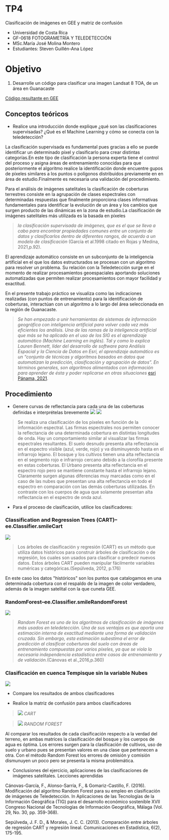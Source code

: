 # TP4
Clasificación de imágenes en GEE y matriz de confusión
- Universidad de Costa Rica 
- GF-0618 FOTOGRAMETRÍA Y TELEDETECCIÓN
- MSc.María José Molina Montero
- Estudiantes: Steven Guillén-Ana López  
# Objetivo 
1.	Desarrolle un código para clasificar una imagen Landsat 8 TOA, de un área en Guanacaste

[Código resultante en GEE](https://code.earthengine.google.com/af62011dca308889c00cfd8cb9c129d6)

## Conceptos teóricos 
- Realice una introducción donde explique ¿qué son las clasificaciones supervisadas? ¿Qué es el Machine Learning y cómo se conecta con la teledetección?

La clasificación supervisada es fundamental pues gracias a ello se puede identificar un determinado píxel y clasificarlo para crear distintas categorías.En este tipo de clasificación la persona experta tiene el control del proceso y asigna áreas de entrenamiento conocidas para que posteriormente el algoritmo realice la identificación donde encuentre gupos de píxeles similares a los puntos o polígonos distribuidos previamente en en área de estudio.Finalmente es necesaria una validación del procedimiento.

Para el análisis de imágenes satelitales la clasificación de coberturas terrestres consiste en la agrupación de clases espectrales con determinadas respuestas que finalmente proporciona clases informativas fundamentales para identificar la evolución de un área y los cambios que surgen producto de las dinámicas en la zona de estudio.La clasificación de imágenes satelitales más utilizada es la basada en píxeles 

> *la clasificación supervisada de imágenes, que es el que se lleva a cabo para encontrar propiedades comunes entre un conjunto de datos y clasificarlos dentro de diferentes rangos, de acuerdo a un modelo de clasificación* (García et al.1998 citado en Rojas y Medina, 2021,p.92).

El aprendizaje automático consiste en un subconjunto de la inteligencia artificial en el que los datos estructurados se procesan con un algoritmo para resolver un problema. Su relación con la Teledetección surge en el momento de realizar procesamientos geoespaciales aportando soluciones automatizadas que permiten realizar procesamientos con mayor facilidad y exactitud.

En el presente trabajo práctico se visualiza como las indicaciones realizadas (con puntos de entrenamiento) para la identificación de coberturas, interactúan con un algoritmo a lo largo del área seleccionada en la región de Guanacaste.  

> *Se han empezado a unir herramientas de sistemas de información geográfica con inteligencia artificial para volver cada vez más eficientes los análisis. Una de las ramas de la inteligencia artificial que más se ha aplicado en el uso de los SIG es el aprendizaje automático (Machine Learning en inglés). Tal y como lo explica Lauren Bennett, líder del desarrollo de software para Análisis Espacial y la Ciencia de Datos en Esri, el aprendizaje automático es un “conjunto de técnicas y algoritmos basados ​​en datos que automatizan la predicción, clasificación y agrupación de datos”. En términos generales, son algoritmos alimentados con información para aprender de ésta y poder replicarse en otras situaciones* [esri Pánama, 2021](https://www.esri.pa/arcgisblog/los-resultados-de-la-fusion-entre-los-sig-y-el-aprendizaje-automatico/). 

## Procedimiento
- Genere curvas de reflectancia para cada una de las coberturas definidas e interprételas brevemente
![](grafico1.png) ![](grafico2.png)

> Se realiza una clasificación de los píxeles en función de la información espectral. Las firmas espectrales nos permiten conocer la reflectancia de una determinada cobertura en distintas longitudes de onda. 
Hay un comportamiento similar al visualizar las firmas espectrales resultantes. El suelo desnudo presenta alta reflectancia en el espectro visible (azul, verde, rojo) y va disminuyendo hasta en el infrarrojo lejano.  El bosque y los cultivos tienen una alta reflectancia en el segmento rojo e infrarrojo cercano debido a la clorofila presente en estas coberturas. El Urbano presenta alta reflectancia en el espectro rojo pero se mantiene constante hasta el infrarrojo lejano.
Claramente surgen algunas diferencias muy marcadas como en el caso de las nubes que presentan una alta reflectancia en todo el espectro en comparación con las demás coberturas utilizadas. En contraste con los cuerpos de agua que solamente presentan alta reflectancia en el espectro de onda azul.


- Para el proceso de clasificación, utilice los clasificadores:
 ### Classification and Regression Trees (CART)–ee.Classifier.smileCart
![](chart.png)

> Los árboles de clasificación y regresión (CART) es un método que utiliza datos históricos para construir árboles de clasificación o de regresión, los cuales son usados para clasificar o predecir nuevos datos. Estos árboles CART pueden manipular
fácilmente variables numéricas y categóricas.(Sepúlveda, 2012, p.176)

En este caso los datos "históricos" son los puntos que catalogamos en una determinada cobertura con el respaldo de la imagen de color verdadero, además de la imagen satelital con la que cuneta GEE.



### RandomForest–ee.Classifier.smileRandomForest 
![](ra.png) 

> *Random Forest es uno de los algoritmos de clasificación de imágenes más usados en teledetección. Una de  sus ventajas es que aporta una estimación interna de exactitud mediante una forma de validación cruzada. Sin embargo, esta estimación subestima el error de predicción al clasificar coberturas del suelo con áreas de  entrenamiento compuestas por varios píxeles, ya que se viola la necesaria independencia estadística entre  casos de entrenamiento y de validación.*(Cánovas et al.,2016,p.360)

### Clasificación en cuenca Tempisque sin la variable Nubes 
![](tempiscuenca.png) 

- Compare los resultados de ambos clasificadores 



- Realice la matriz de confusión para ambos clasificadores
 > ![](CART.png)  _CART_
 
 >  ![](RANDOM.png) _RANDOM FOREST_

Al comparar los resultados de cada clasificación respecto a la verdad del terreno, en ambas matrices la clasificación del bosque y los cuerpos de agua es óptima. Los errores surgen para la clasificación de cultivos, uso de suelo y urbano pues se presentan valores en una clase que pertenecen a otra. Con el método Random Forest los errores de omisión y comisión dismunuyen un poco pero se presenta la misma problemática.
    

- Conclusiones del ejercicio, aplicaciones de las clasificaciones de imágenes satelitales. Lecciones aprendidas

Cánovas-García, F., Alonso-Sarría, F., & Gomariz-Castillo, F. (2016). Modificación del algoritmo Random Forest para su empleo en clasificación de imágenes de Teledetección. In Aplicaciones de las Tecnologías de la Información Geográfica (TIG) para el desarrollo económico sostenible XVII Congreso Nacional de Tecnologías de Información Geográfica, Málaga (Vol. 29, No. 30, pp. 359-368).

Sepúlveda, J. F. D., & Morales, J. C. C. (2013). Comparación entre árboles de regresión CART y regresión lineal. Comunicaciones en Estadística, 6(2), 175-195.
